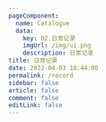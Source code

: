 ```yaml
---
pageComponent: 
  name: Catalogue
  data: 
    key: 02.日常记录
    imgUrl: /img/ui.png
    description: 日常记录
title: 日常记录
date: 2022-04-03 18:44:00
permalink: /record
sidebar: false
article: false
comment: false
editLink: false
---
```

